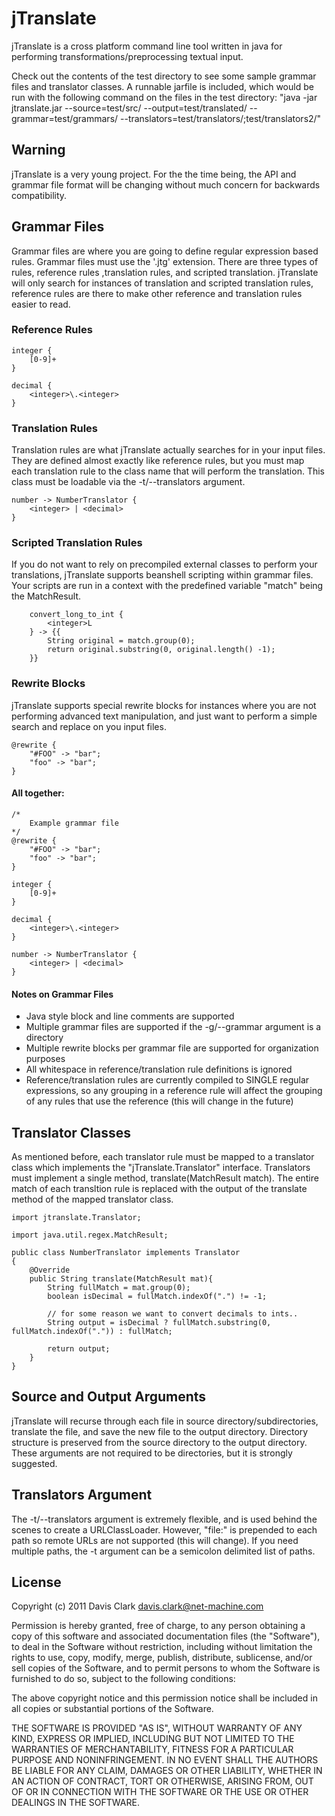 jTranslate
========

jTranslate is a cross platform command line tool written in java for performing transformations/preprocessing textual input. 

Check out the contents of the test directory to see some sample grammar files and translator classes. A runnable jarfile is included, which would be run with the following command on the files in the test directory: "java -jar jtranslate.jar --source=test/src/ --output=test/translated/ --grammar=test/grammars/    --translators=test/translators/;test/translators2/"

## Warning
jTranslate is a very young project. For the the time being, the API and grammar file format will be changing without much concern for backwards compatibility.

## Grammar Files
Grammar files are where you are going to define regular expression based rules. Grammar files must use the '.jtg' extension. There are three types of rules, reference rules ,translation rules, and scripted translation. jTranslate will only search for instances of translation and scripted translation rules, reference rules are there to make other reference and translation rules easier to read.

### Reference Rules
	integer {
		[0-9]+
	}

	decimal {
		<integer>\.<integer>
	}

### Translation Rules
Translation rules are what jTranslate actually searches for in your input files. They are defined almost exactly like reference rules, but you must map each translation rule to the class name that will perform the translation. This class must be loadable via the -t/--translators argument.

	number -> NumberTranslator {
		<integer> | <decimal>
	}

### Scripted Translation Rules
If you do not want to rely on precompiled external classes to perform your translations, jTranslate supports beanshell scripting within grammar files. Your scripts are run in a context with the predefined variable "match" being the MatchResult.

        convert_long_to_int {
            <integer>L
        } -> {{
            String original = match.group(0);
            return original.substring(0, original.length() -1);
        }}

### Rewrite Blocks
jTranslate supports special rewrite blocks for instances where you are not performing advanced text manipulation, and just want to perform a simple search and replace on you input files.

	@rewrite {
		"#FOO" -> "bar";
		"foo" -> "bar";
	}

#### All together:

	/*
		Example grammar file
	*/
	@rewrite {
		"#FOO" -> "bar";
		"foo" -> "bar";
	}

	integer {
		[0-9]+
	}

	decimal {
		<integer>\.<integer>
	}

	number -> NumberTranslator {
		<integer> | <decimal>
	}




#### Notes on Grammar Files
- Java style block and line comments are supported
- Multiple grammar files are supported if the -g/--grammar argument is a directory
- Multiple rewrite blocks per grammar file are supported for organization purposes
- All whitespace in reference/translation rule definitions is ignored
- Reference/translation rules are currently compiled to SINGLE regular expressions, so any grouping in a reference rule will affect the grouping of any rules that use the reference (this will change in the future)

## Translator Classes
As mentioned before, each translator rule must be mapped to a translator class which implements the "jTranslate.Translator" interface. Translators must implement a single method, translate(MatchResult match). The entire match of each transltion rule is replaced with the output of the translate method of the mapped translator class.

	import jtranslate.Translator;

	import java.util.regex.MatchResult;

	public class NumberTranslator implements Translator
	{
		@Override
		public String translate(MatchResult mat){
			String fullMatch = mat.group(0);
			boolean isDecimal = fullMatch.indexOf(".") != -1;

			// for some reason we want to convert decimals to ints..
			String output = isDecimal ? fullMatch.substring(0, fullMatch.indexOf(".")) : fullMatch;

			return output;
		}
	}

## Source and Output Arguments
jTranslate will recurse through each file in source directory/subdirectories, translate the file, and save the new file to the output directory. Directory structure is preserved from the source directory to the output directory. These arguments are not required to be directories, but it is strongly suggested.

## Translators Argument
The -t/--translators argument is extremely flexible, and is used behind the scenes to create a URLClassLoader. However, "file:" is prepended to each path so remote URLs are not supported (this will change). If you need multiple paths, the -t argument can be a semicolon delimited list of paths.

## License
Copyright (c) 2011 Davis Clark <davis.clark@net-machine.com>

Permission is hereby granted, free of charge, to any person obtaining a copy of this software and associated documentation files (the "Software"), to deal in the Software without restriction, including without limitation the rights to use, copy, modify, merge, publish, distribute, sublicense, and/or sell copies of the Software, and to permit persons to whom the Software is furnished to do so, subject to the following conditions:

The above copyright notice and this permission notice shall be included in all copies or substantial portions of the Software.

THE SOFTWARE IS PROVIDED "AS IS", WITHOUT WARRANTY OF ANY KIND, EXPRESS OR IMPLIED, INCLUDING BUT NOT LIMITED TO THE WARRANTIES OF MERCHANTABILITY, FITNESS FOR A PARTICULAR PURPOSE AND NONINFRINGEMENT. IN NO EVENT SHALL THE AUTHORS BE LIABLE FOR ANY CLAIM, DAMAGES OR OTHER LIABILITY, WHETHER IN AN ACTION OF CONTRACT, TORT OR OTHERWISE, ARISING FROM, OUT OF OR IN CONNECTION WITH THE SOFTWARE OR THE USE OR OTHER DEALINGS IN THE SOFTWARE.

